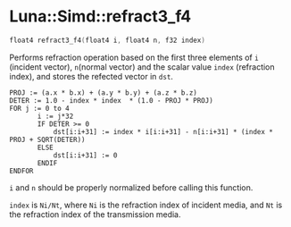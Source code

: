 # Luna::Simd::refract3_f4

```c++
float4 refract3_f4(float4 i, float4 n, f32 index)
```

Performs refraction operation based on the first three elements of `i` (incident vector), `n`(normal vector) and the scalar value `index` (refraction index), and stores the refected vector in `dst`. 


```
PROJ := (a.x * b.x) + (a.y * b.y) + (a.z * b.z)
DETER := 1.0 - index * index  * (1.0 - PROJ * PROJ)
FOR j := 0 to 4
       i := j*32
       IF DETER >= 0
           dst[i:i+31] := index * i[i:i+31] - n[i:i+31] * (index * PROJ + SQRT(DETER))
       ELSE
           dst[i:i+31] := 0
       ENDIF
ENDFOR
```
`i` and `n` should be properly normalized before calling this function.

`index` is `Ni/Nt`, where `Ni` is the refraction index of incident media, and `Nt` is the refraction index of the transmission media. 

